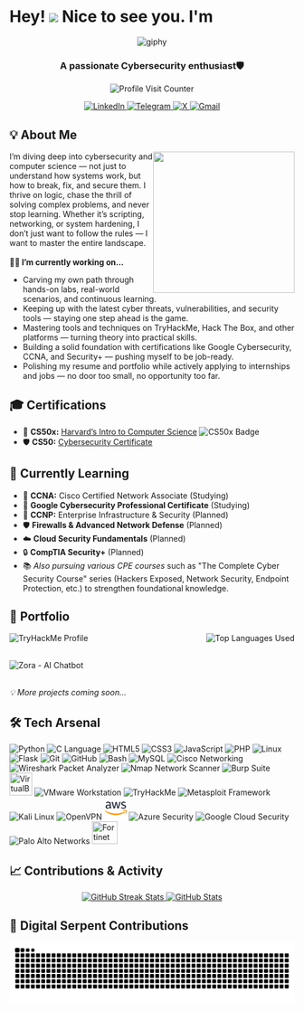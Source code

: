 <h1> Hey! <img src="https://github.com/HameesNisar/HameesNisar/assets/164525130/138f85a4-b81d-4c5b-8ad3-91d47dc78ce3" width="30"/>  Nice to see you. I'm </h1>

<p align="center">
  <img src="https://github.com/HameesNisar/HameesNisar/assets/164525130/a975f04b-70f9-4be5-bdf9-eb693502fd7d" alt="giphy">
</p>

<h3 align="center">A passionate Cybersecurity enthusiast🛡</h3>

<!-- Profile Views -->
<p align="center">
  <img src="https://komarev.com/ghpvc/?username=HameesNisar&style=flat-square&color=blueviolet" alt="Profile Visit Counter">
</p>

<!-- Social Media Links -->
<p align="center">
  <a href="https://www.linkedin.com/in/hamees-nisar-bb49072b5/">
    <img src="https://img.shields.io/badge/LinkedIn-0077B5?style=for-the-badge&logo=linkedin&logoColor=white" alt="LinkedIn">
  </a>
  <a href="https://t.me/ChripPine">
    <img src="https://img.shields.io/badge/Telegram-2CA5E0?style=for-the-badge&logo=telegram&logoColor=white" alt="Telegram">
  </a>
  <a href="https://x.com/NerdyPineChrip">
    <img src="https://img.shields.io/badge/X-000000?style=for-the-badge&logo=x&logoColor=white" alt="X">
  </a>
  <a href="mailto:hameesnisar1@gmail.com">
    <img src="https://img.shields.io/badge/Gmail-D14836?style=for-the-badge&logo=gmail&logoColor=white" alt="Gmail">
  </a>
</p>

<h2>💡 About Me</h2> 
<img align="right" width="250" height = "250" src="https://github.com/HameesNisar/HameesNisar/assets/164525130/22fe2423-0883-49e4-b886-084b9c711310"/>
I’m diving deep into cybersecurity and computer science — not just to understand how systems work, but how to break, fix, and secure them. I thrive on logic, chase the thrill of solving complex problems, and never stop learning. Whether it’s scripting, networking, or system hardening, I don’t just want to follow the rules — I want to master the entire landscape.<br>

<br>
<strong>👨‍💻 I’m currently working on...</strong>
<br>
<ul>
  <li>Carving my own path through hands-on labs, real-world scenarios, and continuous learning.</li>
  <li>Keeping up with the latest cyber threats, vulnerabilities, and security tools — staying one step ahead is the game.</li>
  <li>Mastering tools and techniques on TryHackMe, Hack The Box, and other platforms — turning theory into practical skills.</li>
  <li>Building a solid foundation with certifications like Google Cybersecurity, CCNA, and Security+ — pushing myself to be job-ready.</li>
  <li>Polishing my resume and portfolio while actively applying to internships and jobs — no door too small, no opportunity too far.</li>
</ul>

<h2>🎓 <strong>Certifications</strong></h2>
<ul>
  <li>📘 <strong>CS50x:</strong> <a href="https://certificates.cs50.io/f2175dde-2ed6-4624-8818-26e25dcc5a0e.png?size=A4" target="_blank">Harvard’s Intro to Computer Science</a>
    <img src="https://cs50.ai/static/img/ddb50.gif" width="20" alt="CS50x Badge" />
  </li>
  <li>🛡️ <strong>CS50:</strong> <a href="https://certificates.cs50.io/faaacf3e-18bc-4fc9-bfbc-f8cabc3054f0.png?size=A4" target="_blank">Cybersecurity Certificate</a></li>
</ul>

<h2>🌱 Currently Learning</h2>
<ul>
  <li>📡 <strong>CCNA:</strong> Cisco Certified Network Associate (Studying)</li>
  <li>🧠 <strong>Google Cybersecurity Professional Certificate</strong> (Studying)</li>
  <li>🚀 <strong>CCNP:</strong> Enterprise Infrastructure & Security (Planned)</li>
  <li>🛡️ <strong>Firewalls & Advanced Network Defense</strong> (Planned)</li>
  <li>☁️ <strong>Cloud Security Fundamentals</strong> (Planned)</li>
  <li>🔒 <strong>CompTIA Security+</strong> (Planned)</li>
  <li>📚 <em>Also pursuing various CPE courses</em> such as "The Complete Cyber Security Course" series (Hackers Exposed, Network Security, Endpoint Protection, etc.) to strengthen foundational knowledge.</li>
</ul>

<!-- Portfolio Section -->
<h2>🚀 Portfolio</h2>
<p align="left">
  <a href="https://tryhackme.com/p/HameesNisar" target="_blank" style="text-decoration: none;">
    <img align="left" src="https://img.shields.io/badge/TryHackMe-%20Cybersecurity%20Labs-red?style=for-the-badge&logo=tryhackme" alt="TryHackMe Profile">
  </a>
  <img align="right" src="https://github-readme-stats.vercel.app/api/top-langs/?username=HameesNisar&layout=compact&langs_count=10&theme=radical" alt="Top Languages Used" />
</p>
<br><br>
<p align="left">
  <a href="https://github.com/HameesNisar/zora-chatbot" target="_blank" style="text-decoration: none;">
    <img align="left" src="https://img.shields.io/badge/Zora-%20AI%20Chatbot-blueviolet?style=for-the-badge&logo=github" alt="Zora - AI Chatbot">
  </a>
</p>
<br><br>
<p align="left">
  <em>💡 More projects coming soon...</em>
</p>

<!-- Tech Arsenal Section -->
<h2>🛠️ Tech Arsenal</h2>
<p align="left">
  <!-- Python -->
  <img src="https://cdn.jsdelivr.net/gh/devicons/devicon/icons/python/python-original.svg" title="Python" width="40" />
  <!-- C -->
  <img src="https://cdn.jsdelivr.net/gh/devicons/devicon/icons/c/c-original.svg" title="C Language" width="40" />
  <!-- HTML5 -->
  <img src="https://cdn.jsdelivr.net/gh/devicons/devicon/icons/html5/html5-original.svg" title="HTML5" width="40" />
  <!-- CSS3 -->
  <img src="https://cdn.jsdelivr.net/gh/devicons/devicon/icons/css3/css3-original.svg" title="CSS3" width="40" />
  <!-- JavaScript -->
  <img src="https://cdn.jsdelivr.net/gh/devicons/devicon/icons/javascript/javascript-original.svg" title="JavaScript" width="40" />
  <!-- PHP -->
  <img src="https://cdn.jsdelivr.net/gh/devicons/devicon/icons/php/php-original.svg" title="PHP" width="40" />
  <!-- Linux -->
  <img src="https://cdn.jsdelivr.net/gh/devicons/devicon/icons/linux/linux-original.svg" title="Linux" width="40" />
  <!-- Flask -->
  <img src="https://cdn.jsdelivr.net/gh/devicons/devicon/icons/flask/flask-original.svg" title="Flask" width="40" />
  <!-- Git -->
  <img src="https://cdn.jsdelivr.net/gh/devicons/devicon/icons/git/git-original.svg" title="Git" width="40" />
  <!-- GitHub -->
  <img src="https://cdn.jsdelivr.net/gh/devicons/devicon/icons/github/github-original.svg" title="GitHub" width="40" />
  <!-- Bash -->
  <img src="https://cdn.jsdelivr.net/gh/devicons/devicon/icons/bash/bash-original.svg" title="Bash" width="40" />
  <!-- MySQL -->
  <img src="https://cdn.jsdelivr.net/gh/devicons/devicon/icons/mysql/mysql-original.svg" title="MySQL" width="40" />

  <!-- Networking & Cybersecurity Tools -->
  
  <!-- Cisco -->
  <img src="https://upload.wikimedia.org/wikipedia/commons/6/64/Cisco_logo.svg" title="Cisco Networking" width="40" />
  <!-- Wireshark -->
  <img src="https://www.wireshark.org/assets/icons/wireshark-fin.png" title="Wireshark Packet Analyzer" width="40" />
  <!-- Nmap -->
  <img src="https://nmap.org/images/nmap-logo-256x256.png" title="Nmap Network Scanner" width="40" />
  <!-- Burp Suite -->
  <img src="https://portswigger.net/content/images/logos/burp-suite-icon.svg" title="Burp Suite" width="40" />
  <!-- VirtualBox -->
  <img src="https://www.virtualbox.org/graphics/vbox_logo2_gradient.png" title="VirtualBox VM" width="40" height= "40"  />
  <!-- VMware -->
  <img src="https://upload.wikimedia.org/wikipedia/commons/5/5a/Vmware_workstation_16_icon.svg" title="VMware Workstation" width="40" />
  <!-- TryHackMe -->
  <img src="https://assets.tryhackme.com/img/favicon.png" title="TryHackMe" width="40" />
  <!-- Metasploit -->
  <img src="https://www.kali.org/tools/metasploit-framework/images/metasploit-framework-logo.svg" title="Metasploit Framework" width="40" />
  <!-- Kali Linux -->
  <img src="https://www.kali.org/images/kali-dragon-icon.svg" title="Kali Linux" width="40" />
  <!-- OpenVPN -->
  <img src="https://cdn.worldvectorlogo.com/logos/openvpn-2.svg" title="OpenVPN" width="40" />
  <!-- Cloud Security & Firewalls (Shield Badges) -->

  <!-- Cloud Security & Firewalls (Logos) -->
  
  <!-- AWS Security -->
  <img src="https://raw.githubusercontent.com/devicons/devicon/master/icons/amazonwebservices/amazonwebservices-original-wordmark.svg" title="AWS Security" width="40" />
  <!-- Azure Security -->
  <img src="https://cdn.jsdelivr.net/gh/devicons/devicon/icons/azure/azure-original.svg" title="Azure Security" width="40" />
  <!-- Google Cloud Security -->
  <img src="https://cdn.jsdelivr.net/gh/devicons/devicon/icons/googlecloud/googlecloud-original.svg" title="Google Cloud Security" width="40" />
  <!-- Palo Alto Networks -->
  <img src="https://cdn.worldvectorlogo.com/logos/palo-alto-networks-1.svg" title="Palo Alto Networks" width="40" />
  <!-- Fortinet Firewall -->
  <img src="https://github.com/user-attachments/assets/4ce94268-1cd6-4735-845c-8f5c9b995928" title="Fortinet Firewall" width="45" height="40" />
  </p>

  <h2>📈 Contributions & Activity</h2>
  
  <div align="center">
  <!-- GitHub Streak Stats -->
  <!-- GitHub Streak Stats - Alternative Service -->
  <a href="https://github.com/HameesNisar">
    <img width="48%" height="180em" src="https://streak-stats.demolab.com/?user=HameesNisar&theme=radical&hide_border=true" alt="GitHub Streak Stats"/>
  </a>
    
  <!-- GitHub Stats Card -->
  <a href="https://github.com/HameesNisar">
    <img width="48%" height="180em" src="https://github-readme-stats.vercel.app/api?username=HameesNisar&show_icons=true&theme=radical&hide_border=true" alt="GitHub Stats"/>
  </a>
  </div>

  <h2>🐍 Digital Serpent Contributions</h2>
  
  <p align="center">
    <img src="https://raw.githubusercontent.com/HameesNisar/HameesNisar/output/snake.svg" alt="Snake animation" />
  </p>


